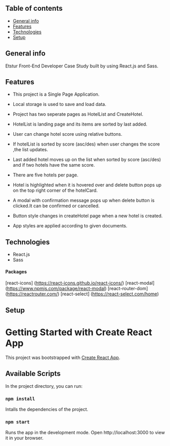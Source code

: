## Table of contents

- [General info](#general-info)
- [Features](#features)
- [Technologies](#technologies)
- [Setup](#setup)

## General info

Etstur Front-End Developer Case Study built by using React.js and Sass.

## Features

- This project is a Single Page Application.
- Local storage is used to save and load data.
- Project has two seperate pages as HotelList and CreateHotel.
- HotelList is landing page and its items are sorted by last added.
- User can change hotel score using relative buttons.
- If hotelList is sorted by score (asc/des) when user changes the score ,the list updates.
- Last added hotel moves up on the list when sorted by score (asc/des) and if two hotels have the same score.
- There are five hotels per page.
- Hotel is highlighted when it is hovered over and delete button pops up on the top right corner of the hotelCard.

- A modal with confirmation message pops up when delete button is clicked.It can be confirmed or cancelled.
- Button style changes in createHotel page when a new hotel is created.
- App styles are applied according to given documents.

## Technologies

- React.js
- Sass

#### Packages

[react-icons] (https://react-icons.github.io/react-icons/)
[react-modal] (https://www.npmjs.com/package/react-modal)
[react-router-dom] (https://reactrouter.com/)
[react-select] (https://react-select.com/home)

## Setup

# Getting Started with Create React App

This project was bootstrapped with [Create React App](https://github.com/facebook/create-react-app).

## Available Scripts

In the project directory, you can run:

### `npm install`

Intalls the dependencies of the project.

### `npm start`

Runs the app in the development mode.
Open http://localhost:3000 to view it in your browser.
